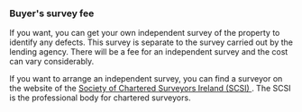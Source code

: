 ###  Buyer's survey fee

If you want, you can get your own independent survey of the property to
identify any defects. This survey is separate to the survey carried out by the
lending agency. There will be a fee for an independent survey and the cost can
vary considerably.

If you want to arrange an independent survey, you can find a surveyor on the
website of the [ Society of Chartered Surveyors Ireland (SCSI)
](http://www.scsi.ie/) . The SCSI is the professional body for chartered
surveyors.
